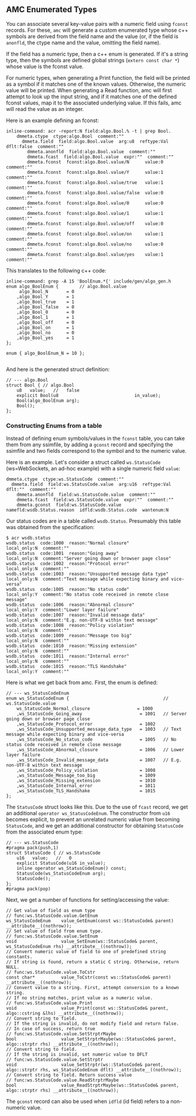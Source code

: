 ## AMC Enumerated Types
<a href="#amc-enumerated-types"></a>

You can associate several key-value pairs with a numeric field using `fconst` records.
For these, `amc` will generate a custom enumerated type whose c++ symbols are derived from the
field name and the value (or, if the field is `anonfld`, the ctype name and the value,
omitting the field name).

If the field has a numeric type, then a c++ enum is generated. If it's a string type,
then the symbols are defined global strings (`extern const char *`) whose value is the
fconst value.

For numeric types, when generating a Print function, the field will be printed as a symbol
if it matches one of the known values. Otherwise, the numeric value will be printed.
When generating a Read function, amc will first attempt to look up the input string, and if it
matches one of the defined fconst values, map it to the associated underlying value. If this
fails, amc will read the value as an integer.

Here is an example defining an fconst:

```
inline-command: acr -report:N field:algo.Bool.% -t | grep Bool.
    dmmeta.ctype  ctype:algo.Bool  comment:""
      dmmeta.field  field:algo.Bool.value  arg:u8  reftype:Val  dflt:false  comment:""
        dmmeta.anonfld  field:algo.Bool.value  comment:""
        dmmeta.fcast  field:algo.Bool.value  expr:""  comment:""
        dmmeta.fconst  fconst:algo.Bool.value/N      value:0  comment:""
        dmmeta.fconst  fconst:algo.Bool.value/Y      value:1  comment:""
        dmmeta.fconst  fconst:algo.Bool.value/true   value:1  comment:""
        dmmeta.fconst  fconst:algo.Bool.value/false  value:0  comment:""
        dmmeta.fconst  fconst:algo.Bool.value/0      value:0  comment:""
        dmmeta.fconst  fconst:algo.Bool.value/1      value:1  comment:""
        dmmeta.fconst  fconst:algo.Bool.value/off    value:0  comment:""
        dmmeta.fconst  fconst:algo.Bool.value/on     value:1  comment:""
        dmmeta.fconst  fconst:algo.Bool.value/no     value:0  comment:""
        dmmeta.fconst  fconst:algo.Bool.value/yes    value:1  comment:""
```

This translates to the following c++ code:

```
inline-command: grep -A 15 'BoolEnum.*{' include/gen/algo_gen.h
enum algo_BoolEnum {        // algo.Bool.value
     algo_Bool_N       = 0
    ,algo_Bool_Y       = 1
    ,algo_Bool_true    = 1
    ,algo_Bool_false   = 0
    ,algo_Bool_0       = 0
    ,algo_Bool_1       = 1
    ,algo_Bool_off     = 0
    ,algo_Bool_on      = 1
    ,algo_Bool_no      = 0
    ,algo_Bool_yes     = 1
};

enum { algo_BoolEnum_N = 10 };


```

And here is the generated struct definition:

```
// --- algo.Bool
struct Bool { // algo.Bool
    u8   value;   //   false
    explicit Bool(u8                             in_value);
    Bool(algo_BoolEnum arg);
    Bool();
};
```

### Constructing Enums from a table
<a href="#constructing-enums-from-a-table"></a>
Instead of defining enum symbols/values in the `fconst` table, you can take them
from any ssimfile, by adding a `gconst` record and specifying the ssimfile and two fields correspond
to the symbol and to the numeric value.

Here is an example. Let's consider a struct called `ws.StatusCode` (ws=WebSockets, an ad-hoc example)
with a single numeric field `value`:

```
dmmeta.ctype  ctype:ws.StatusCode  comment:""
  dmmeta.field  field:ws.StatusCode.value  arg:u16  reftype:Val  dflt:""  comment:""
    dmmeta.anonfld  field:ws.StatusCode.value  comment:""
    dmmeta.fcast  field:ws.StatusCode.value  expr:""  comment:""
    dmmeta.gconst  field:ws.StatusCode.value  namefld:wsdb.Status.reason  idfld:wsdb.Status.code  wantenum:N
```

Our status codes are in a table called `wsdb.Status`. Presumably this table was obtained
from the specification:

```
$ acr wsdb.status
wsdb.status  code:1000  reason:"Normal closure"                 local_only:N  comment:""
wsdb.status  code:1001  reason:"Going away"                     local_only:N  comment:"Server going down or browser page close"
wsdb.status  code:1002  reason:"Protocol error"                 local_only:N  comment:""
wsdb.status  code:1003  reason:"Unsupported message data type"  local_only:N  comment:"Text message while expecting binary and vice-versa"
wsdb.status  code:1005  reason:"No status code"                 local_only:Y  comment:"No status code received in remote close message"
wsdb.status  code:1006  reason:"Abnormal closure"               local_only:Y  comment:"Lower layer failure"
wsdb.status  code:1007  reason:"Invalid message data"           local_only:N  comment:"E.g. non-UTF-8 within text message"
wsdb.status  code:1008  reason:"Policy violation"               local_only:N  comment:""
wsdb.status  code:1009  reason:"Message too big"                local_only:N  comment:""
wsdb.status  code:1010  reason:"Missing extension"              local_only:N  comment:""
wsdb.status  code:1011  reason:"Internal error"                 local_only:N  comment:""
wsdb.status  code:1015  reason:"TLS Handshake"                  local_only:Y  comment:""
```

Here is what we get back from amc. First, the enum is defined:

```
// --- ws_StatusCodeEnum
enum ws_StatusCodeEnum {                                    // ws.StatusCode.value
    ws_StatusCode_Normal_closure                  = 1000
    ,ws_StatusCode_Going_away                      = 1001   // Server going down or browser page close
    ,ws_StatusCode_Protocol_error                  = 1002
    ,ws_StatusCode_Unsupported_message_data_type   = 1003   // Text message while expecting binary and vice-versa
    ,ws_StatusCode_No_status_code                  = 1005   // No status code received in remote close message
    ,ws_StatusCode_Abnormal_closure                = 1006   // Lower layer failure
    ,ws_StatusCode_Invalid_message_data            = 1007   // E.g. non-UTF-8 within text message
    ,ws_StatusCode_Policy_violation                = 1008
    ,ws_StatusCode_Message_too_big                 = 1009
    ,ws_StatusCode_Missing_extension               = 1010
    ,ws_StatusCode_Internal_error                  = 1011
    ,ws_StatusCode_TLS_Handshake                   = 1015
};
```

The `StatusCode` struct looks like this. Due to the use of `fcast` record,
we get an additional `operator ws_StatusCodeEnum`. The constructor from `u16` becomes explicit,
to prevent an unrelated numeric value from becoming `StatusCode`, and we get an additional
constructor for obtaining `StatusCode` from the associated enum type:

```
// --- ws.StatusCode
#pragma pack(push,1)
struct StatusCode { // ws.StatusCode
    u16   value;   //   0
    explicit StatusCode(u16 in_value);
    inline operator ws_StatusCodeEnum() const;
    StatusCode(ws_StatusCodeEnum arg);
    StatusCode();
};
#pragma pack(pop)
```
    
Next, we get a number of functions for setting/accessing the value:

```
// Get value of field as enum type
// func:ws.StatusCode.value.GetEnum
ws_StatusCodeEnum    value_GetEnum(const ws::StatusCode& parent) __attribute__((nothrow));
// Set value of field from enum type.
// func:ws.StatusCode.value.SetEnum
void                 value_SetEnum(ws::StatusCode& parent, ws_StatusCodeEnum rhs) __attribute__((nothrow));
// Convert numeric value of field to one of predefined string constants.
// If string is found, return a static C string. Otherwise, return NULL.
// func:ws.StatusCode.value.ToCstr
const char*          value_ToCstr(const ws::StatusCode& parent) __attribute__((nothrow));
// Convert value to a string. First, attempt conversion to a known string.
// If no string matches, print value as a numeric value.
// func:ws.StatusCode.value.Print
void                 value_Print(const ws::StatusCode& parent, algo::cstring &lhs) __attribute__((nothrow));
// Convert string to field.
// If the string is invalid, do not modify field and return false.
// In case of success, return true
// func:ws.StatusCode.value.SetStrptrMaybe
bool                 value_SetStrptrMaybe(ws::StatusCode& parent, algo::strptr rhs) __attribute__((nothrow));
// Convert string to field.
// If the string is invalid, set numeric value to DFLT
// func:ws.StatusCode.value.SetStrptr
void                 value_SetStrptr(ws::StatusCode& parent, algo::strptr rhs, ws_StatusCodeEnum dflt) __attribute__((nothrow));
// Convert string to field. Return success value
// func:ws.StatusCode.value.ReadStrptrMaybe
bool                 value_ReadStrptrMaybe(ws::StatusCode& parent, algo::strptr rhs) __attribute__((nothrow));
```

The `gconst` record can also be used when `idfld` (id field) refers to a non-numeric value.

